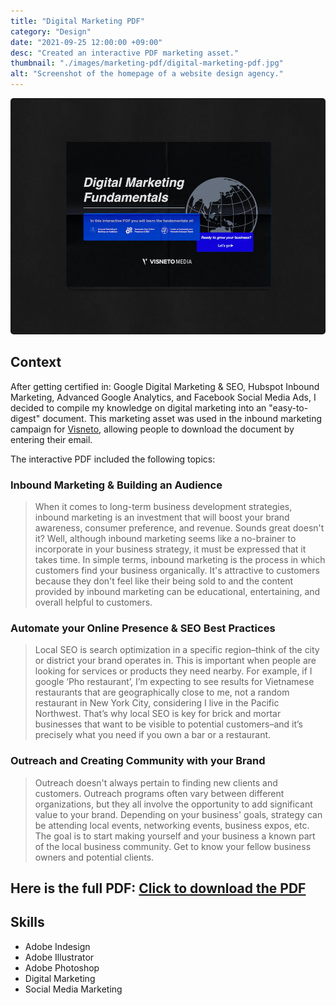 ```yaml
---
title: "Digital Marketing PDF"
category: "Design"
date: "2021-09-25 12:00:00 +09:00"
desc: "Created an interactive PDF marketing asset."
thumbnail: "./images/marketing-pdf/digital-marketing-pdf.jpg"
alt: "Screenshot of the homepage of a website design agency."
---
```


<img src="./images/marketing-pdf/digital-marketing-pdf.jpg"
     alt="Image showing the first page of the digital marketing pdf created by Taishi Walden for Visneto Media."
     style="border-radius: 5px;" />

## Context

After getting certified in: Google Digital Marketing & SEO, Hubspot Inbound Marketing, Advanced Google Analytics, and Facebook Social Media Ads, I decided to compile my knowledge on digital marketing into an "easy-to-digest" document. This marketing asset was used in the inbound marketing campaign for [Visneto](https://visneto.webflow.io), allowing people to download the document by entering their email.

The interactive PDF included the following topics:

### Inbound Marketing & Building an Audience

> When it comes to long-term business development strategies, inbound marketing is an investment that will boost your brand awareness, consumer preference, and revenue. Sounds great doesn't it? Well, although inbound marketing seems like a no-brainer to incorporate in your business strategy, it must be expressed that it takes time.
> In simple terms, inbound marketing is the process in which customers find your business organically. It's attractive to customers because they don't feel like their being sold to and the content provided by inbound marketing can be educational, entertaining, and overall helpful to customers.

### Automate your Online Presence & SEO Best Practices

> Local SEO is search optimization in a specific region–think of the city or district your brand operates in. This is important when people are looking for services or products they need nearby. For example, if I google ‘Pho restaurant’, I’m expecting to see results for Vietnamese restaurants that are geographically close to me, not
> a random restaurant in New York City, considering I live in the Pacific Northwest. That’s why local SEO is key for brick and mortar businesses that want to be visible to potential customers–and it’s precisely what you need if you own a bar or a restaurant.

### Outreach and Creating Community with your Brand

> Outreach doesn't always pertain to finding new clients and customers. Outreach programs often vary between different organizations, but they all involve the opportunity to add significant value to your brand.
> Depending on your business' goals, strategy can be attending local events, networking events, business expos, etc.
> The goal is to start making yourself and your business a known part of the local business community. Get to know your fellow business owners and potential clients.

## Here is the full PDF: [Click to download the PDF](https://visneto.webflow.io/)

## Skills

- Adobe Indesign
- Adobe Illustrator
- Adobe Photoshop
- Digital Marketing
- Social Media Marketing
